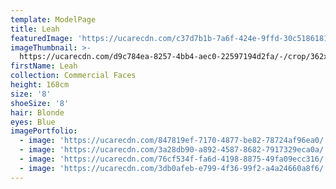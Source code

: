 ```yaml
---
template: ModelPage
title: Leah
featuredImage: 'https://ucarecdn.com/c37d7b1b-7a6f-424e-9ffd-30c518618116/'
imageThumbnail: >-
  https://ucarecdn.com/d9c784ea-8257-4bb4-aec0-22597194d2fa/-/crop/362x552/98,0/-/preview/
firstName: Leah
collection: Commercial Faces
height: 168cm
size: '8'
shoeSize: '8'
hair: Blonde
eyes: Blue
imagePortfolio:
  - image: 'https://ucarecdn.com/847819ef-7170-4877-be82-78724af96ea0/'
  - image: 'https://ucarecdn.com/3a28db90-a892-4587-8682-7917329eca0a/'
  - image: 'https://ucarecdn.com/76cf534f-fa6d-4198-8875-49fa09ecc316/'
  - image: 'https://ucarecdn.com/3db0afeb-e799-4f36-99f2-a4a24660a8f6/'
---
```



